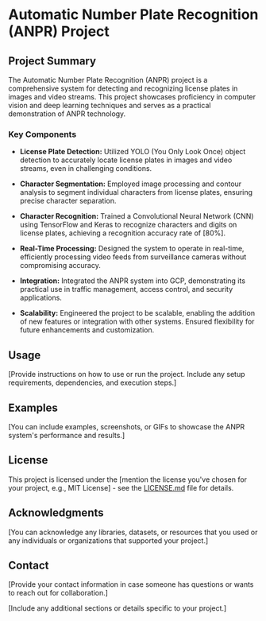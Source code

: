 # Automatic Number Plate Recognition (ANPR) Project

## Project Summary

The Automatic Number Plate Recognition (ANPR) project is a comprehensive system for detecting and recognizing license plates in images and video streams. This project showcases proficiency in computer vision and deep learning techniques and serves as a practical demonstration of ANPR technology.

### Key Components

- **License Plate Detection:** Utilized YOLO (You Only Look Once) object detection to accurately locate license plates in images and video streams, even in challenging conditions.

- **Character Segmentation:** Employed image processing and contour analysis to segment individual characters from license plates, ensuring precise character separation.

- **Character Recognition:** Trained a Convolutional Neural Network (CNN) using TensorFlow and Keras to recognize characters and digits on license plates, achieving a recognition accuracy rate of [80%].

- **Real-Time Processing:** Designed the system to operate in real-time, efficiently processing video feeds from surveillance cameras without compromising accuracy.

- **Integration:** Integrated the ANPR system into GCP, demonstrating its practical use in traffic management, access control, and security applications.

- **Scalability:** Engineered the project to be scalable, enabling the addition of new features or integration with other systems. Ensured flexibility for future enhancements and customization.

## Usage

[Provide instructions on how to use or run the project. Include any setup requirements, dependencies, and execution steps.]

## Examples

[You can include examples, screenshots, or GIFs to showcase the ANPR system's performance and results.]

## License

This project is licensed under the [mention the license you've chosen for your project, e.g., MIT License] - see the [LICENSE.md](LICENSE.md) file for details.

## Acknowledgments

[You can acknowledge any libraries, datasets, or resources that you used or any individuals or organizations that supported your project.]

## Contact

[Provide your contact information in case someone has questions or wants to reach out for collaboration.]

[Include any additional sections or details specific to your project.]
